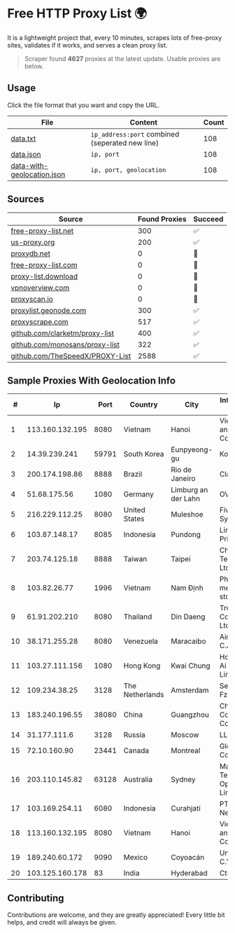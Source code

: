 
# Free HTTP Proxy List 🌍

It is a lightweight project that, every 10 minutes, scrapes lots of free-proxy sites, validates if it works, and serves a clean proxy list.


> Scraper found **4627** proxies at the latest update. Usable proxies are below.

## Usage

Click the file format that you want and copy the URL.


|File|Content|Count|
|----|-------|-----|
|[data.txt](https://raw.githubusercontent.com/themiralay/Proxy-List-World/master/data.txt)|`ip_address:port` combined (seperated new line)|108|
|[data.json](https://raw.githubusercontent.com/themiralay/Proxy-List-World/master/data.json)|`ip, port`|108|
|[data-with-geolocation.json](https://raw.githubusercontent.com/themiralay/Proxy-List-World/master/data-with-geolocation.json)|`ip, port, geolocation`|108|

## Sources

|Source|Found Proxies|Succeed|
|------|-------------|-------|
|[free-proxy-list.net](https://free-proxy-list.net)|300|✅|
|[us-proxy.org](https://www.us-proxy.org)|200|✅|
|[proxydb.net](http://proxydb.net)|0|🚫|
|[free-proxy-list.com](https://free-proxy-list.com/?page=&port=&type%5B%5D=http&type%5B%5D=https&up_time=0&search=Search)|0|🚫|
|[proxy-list.download](https://www.proxy-list.download/HTTP)|0|🚫|
|[vpnoverview.com](https://vpnoverview.com/privacy/anonymous-browsing/free-proxy-servers)|0|🚫|
|[proxyscan.io](https://www.proxyscan.io)|0|🚫|
|[proxylist.geonode.com](https://proxylist.geonode.com/api/proxy-list?limit=300&page=1&sort_by=lastChecked&sort_type=desc&protocols=http,https)|300|✅|
|[proxyscrape.com](https://api.proxyscrape.com/v2/?request=displayproxies&protocol=http&timeout=10000&country=all&ssl=all&anonymity=all)|517|✅|
|[github.com/clarketm/proxy-list](https://raw.githubusercontent.com/clarketm/proxy-list/master/proxy-list-raw.txt)|400|✅|
|[github.com/monosans/proxy-list](https://raw.githubusercontent.com/monosans/proxy-list/main/proxies/http.txt)|322|✅|
|[github.com/TheSpeedX/PROXY-List](https://raw.githubusercontent.com/TheSpeedX/PROXY-List/master/http.txt)|2588|✅|


## Sample Proxies With Geolocation Info

|#|Ip|Port|Country|City|Internet Service Provider|
|-|--|----|-------|----|-------------------------|
|1|113.160.132.195|8080|Vietnam|Hanoi|VietNam Post and Telecom Corporation|
|2|14.39.239.241|59791|South Korea|Eunpyeong-gu|Korea Telecom|
|3|200.174.198.86|8888|Brazil|Rio de Janeiro|Claro S.A|
|4|51.68.175.56|1080|Germany|Limburg an der Lahn|OVH SAS|
|5|216.229.112.25|8080|United States|Muleshoe|Five Area Systems, LLC|
|6|103.87.148.17|8085|Indonesia|Pundong|Lintas Data Prima, PT|
|7|203.74.125.18|8888|Taiwan|Taipei|Chunghwa Telecom Co., Ltd.|
|8|103.82.26.77|1996|Vietnam|Nam Định|Phong Thuy media joint stock company|
|9|61.91.202.210|8080|Thailand|Din Daeng|True Internet Corporation CO. Ltd.|
|10|38.171.255.28|8080|Venezuela|Maracaibo|Airtek Solutions C.A.|
|11|103.27.111.156|1080|Hong Kong|Kwai Chung|Hong Kong San Ai Net Int'l Limited|
|12|109.234.38.25|3128|The Netherlands|Amsterdam|Servers Tech Fzco|
|13|183.240.196.55|38080|China|Guangzhou|China Mobile Communications Corporation|
|14|31.177.111.6|3128|Russia|Moscow|LLC Smart Ape|
|15|72.10.160.90|23441|Canada|Montreal|GloboTech Communications|
|16|203.110.145.82|63128|Australia|Sydney|Macquarie Technology Operations Pty Limited|
|17|103.169.254.11|6080|Indonesia|Curahjati|PT Master Star Network|
|18|113.160.132.195|8080|Vietnam|Hanoi|VietNam Post and Telecom Corporation|
|19|189.240.60.172|9090|Mexico|Coyoacán|Uninet S.A. de C.V.|
|20|103.125.160.178|83|India|Hyderabad|CtrlS|



## Contributing

Contributions are welcome, and they are greatly appreciated! Every
little bit helps, and credit will always be given.

